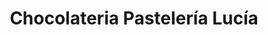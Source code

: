 ---
title: "Chocolateria Pastelería Lucía"
url: /tomelloso/chocolateria-pasteleria-lucia/
shop: general
---